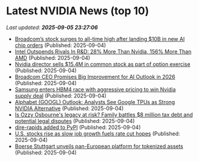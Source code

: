 # Latest NVIDIA News (top 10)
_Last updated: **2025-09-05 23:27:06**_

- [Broadcom’s stock surges to all-time high after landing $10B in new AI chip orders](https://siliconangle.com/2025/09/04/broadcoms-stock-surges-new-time-high-landing-10b-new-ai-chip-orders/) (Published: 2025-09-04)
- [Intel Outspends Rivals In R&D: 28% More Than Nvidia, 156% More Than AMD](https://hardware.slashdot.org/story/25/09/04/2152214/intel-outspends-rivals-in-rd-28-more-than-nvidia-156-more-than-amd) (Published: 2025-09-04)
- [Nvidia director sells $15.4M in common stock as part of option exercise](https://thefly.com/permalinks/entry.php/id4193482/NVDA-Nvidia-director-sells-M-in-common-stock-as-part-of-option-exercise) (Published: 2025-09-04)
- [Broadcom CEO Promises Big Improvement for AI Outlook in 2026](https://www.livemint.com/companies/news/broadcom-ceo-promises-big-improvement-for-ai-outlook-in-2026-11757026784255.html) (Published: 2025-09-04)
- [Samsung enters HBM4 race with aggressive pricing to win Nvidia supply deal](https://www.digitimes.com/news/a20250904PD248/samsung-hbm4-hbm-market-nvidia.html) (Published: 2025-09-04)
- [Alphabet (GOOGL) Outlook: Analysts See Google TPUs as Strong NVIDIA Alternative](https://finance.yahoo.com/news/alphabet-googl-outlook-analysts-see-225031838.html) (Published: 2025-09-04)
- [Is Ozzy Osbourne's legacy at risk? Family battles $8 million tax debt and potential legal disputes](https://economictimes.indiatimes.com/news/international/us/ozzy-osbourne-family-financial-struggles-8-million-tax-debt-and-potential-legal-disputes/articleshow/123708401.cms) (Published: 2025-09-04)
- [dire-rapids added to PyPI](https://pypi.org/project/dire-rapids/) (Published: 2025-09-04)
- [U.S. stocks rise as slow job growth fuels rate cut hopes](https://www.thestar.com.my/news/world/2025/09/05/us-stocks-rise-as-slow-job-growth-fuels-rate-cut-hopes) (Published: 2025-09-04)
- [Boerse Stuttgart unveils pan-European platform for tokenized assets](https://cointelegraph.com/news/boerse-stuttgart-seturion-pan-european-tokenized-assets) (Published: 2025-09-04)
